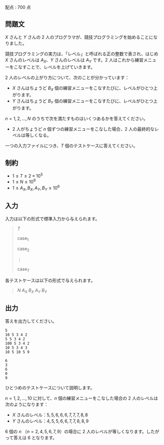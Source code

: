 配点 : $700$ 点

## 問題文

$X$ さんと $Y$ さんの $2$ 人のプログラマが、競技プログラミングを始めることになりました。

競技プログラミングの実力は、「レベル」と呼ばれる正の整数で表され、はじめ $X$ さんのレベルは $A_X$、$Y$ さんのレベルは $A_Y$ です。$2$ 人はこれから練習メニューをこなすことで、レベルを上げていきます。

$2$ 人のレベルの上がり方について、次のことが分かっています：

- $X$ さんはちょうど $B_X$ 個の練習メニューをこなすたびに、レベルがひとつ上がります。
- $Y$ さんはちょうど $B_Y$ 個の練習メニューをこなすたびに、レベルがひとつ上がります。

$n = 1, 2, \ldots, N$ のうちで次を満たすものはいくつあるかを答えてください。

- $2$ 人がちょうど $n$ 個ずつの練習メニューをこなした場合、$2$ 人の最終的なレベルは等しくなる。

一つの入力ファイルにつき、$T$ 個のテストケースに答えてください。

## 制約

- $1\leq T\leq 2\times 10^5$
- $1\leq N\leq 10^{9}$
- $1\leq A_X, B_X, A_Y, B_Y \leq 10^6$

## 入力

入力は以下の形式で標準入力から与えられます。

> $T$
> 
> $\text{case}_1$
> 
> $\text{case}_2$
> 
> $\vdots$
> 
> $\text{case}_T$

各テストケースは以下の形式で与えられます。

> $N$ $A_X$ $B_X$ $A_Y$ $B_Y$

## 出力

答えを出力してください。

```input1
5
10 5 3 4 2
5 5 3 4 2
100 5 3 4 2
10 5 3 4 3
10 5 10 5 9
```

```output1
6
3
6
0
9
```

ひとつめのテストケースについて説明します。

$n = 1, 2, \ldots, 10$ に対して、$n$ 個の練習メニューをこなした場合の $2$ 人のレベルは次のようになります：

- $X$ さんのレベル：$5, 5, 6, 6, 6, 7, 7, 7, 8, 8$
- $Y$ さんのレベル：$4, 5, 5, 6, 6, 7, 7, 8, 8, 9$

$6$ 個の $n$ （$n = 2, 4, 5, 6, 7, 9$）の場合に $2$ 人のレベルが等しくなります。したがって答えは $6$ となります。